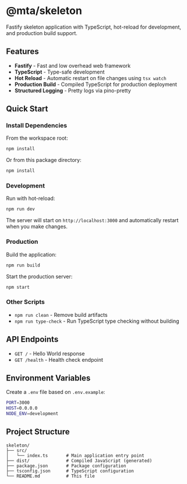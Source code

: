 # @mta/skeleton

Fastify skeleton application with TypeScript, hot-reload for development, and production build support.

## Features

- **Fastify** - Fast and low overhead web framework
- **TypeScript** - Type-safe development
- **Hot Reload** - Automatic restart on file changes using `tsx watch`
- **Production Build** - Compiled TypeScript for production deployment
- **Structured Logging** - Pretty logs via pino-pretty

## Quick Start

### Install Dependencies

From the workspace root:
```bash
npm install
```

Or from this package directory:
```bash
npm install
```

### Development

Run with hot-reload:
```bash
npm run dev
```

The server will start on `http://localhost:3000` and automatically restart when you make changes.

### Production

Build the application:
```bash
npm run build
```

Start the production server:
```bash
npm start
```

### Other Scripts

- `npm run clean` - Remove build artifacts
- `npm run type-check` - Run TypeScript type checking without building

## API Endpoints

- `GET /` - Hello World response
- `GET /health` - Health check endpoint

## Environment Variables

Create a `.env` file based on `.env.example`:

```bash
PORT=3000
HOST=0.0.0.0
NODE_ENV=development
```

## Project Structure

```
skeleton/
├── src/
│   └── index.ts       # Main application entry point
├── dist/              # Compiled JavaScript (generated)
├── package.json       # Package configuration
├── tsconfig.json      # TypeScript configuration
└── README.md          # This file
```
